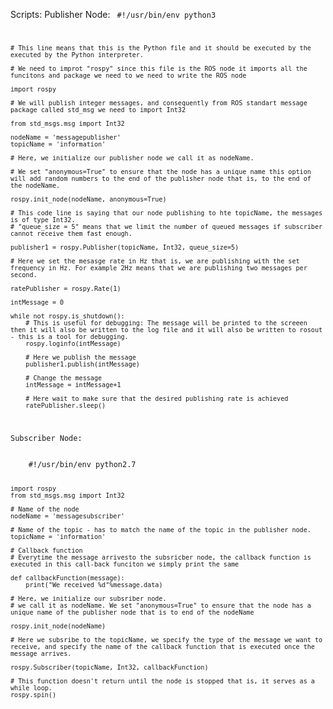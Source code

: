 Scripts:
	Publisher Node:
<code>
	#!/usr/bin/env python3

	# This line means that this is the Python file and it should be executed by the executed by the Python interpreter.

	# We need to improt "rospy" since this file is the ROS node it imports all the funcitons and package we need to we need to write the ROS node

	import rospy

	# We will publish integer messages, and consequently from ROS standart message package called std_msg we need to import Int32

	from std_msgs.msg import Int32

	nodeName = 'messagepublisher'
	topicName = 'information'

	# Here, we initialize our publisher node we call it as nodeName.

	# We set "anonymous=True" to ensure that the node has a unique name this option will add random numbers to the end of the publisher node that is, to the end of the nodeName.

	rospy.init_node(nodeName, anonymous=True)

	# This code line is saying that our node publishing to hte topicName, the messages is of type Int32.
	# "queue_size = 5" means that we limit the number of queued messages if subscriber cannot receive them fast enough.

	publisher1 = rospy.Publisher(topicName, Int32, queue_size=5)

	# Here we set the mesasge rate in Hz that is, we are publishing with the set frequency in Hz. For example 2Hz means that we are publishing two messages per second.

	ratePublisher = rospy.Rate(1)

	intMessage = 0

	while not rospy.is_shutdown():
		# This is useful for debugging: The message will be printed to the screeen then it will also be written to the log file and it will also be written to rosout - this is a tool for debugging.
		rospy.loginfo(intMessage)

		# Here we publish the message
		publisher1.publish(intMessage)

		# Change the message
		intMessage = intMessage+1

		# Here wait to make sure that the desired publishing rate is achieved
		ratePublisher.sleep()
</code>

	Subscriber Node:
<code>
	#!/usr/bin/env python2.7

	import rospy
	from std_msgs.msg import Int32

	# Name of the node
	nodeName = 'messagesubscriber'

	# Name of the topic - has to match the name of the topic in the publisher node.
	topicName = 'information'

	# Callback function
	# Everytime the message arrivesto the subsricber node, the callback function is executed in this call-back funciton we simply print the same

	def callbackFunction(message):
		print("We received %d"%message.data)

	# Here, we initialize our subsriber node.
	# we call it as nodeName. We set "anonymous=True" to ensure that the node has a unique name of the publisher node that is to end of the nodeName

	rospy.init_node(nodeName)

	# Here we subsribe to the topicName, we specify the type of the message we want to receive, and specify the name of the callback function that is executed once the message arrives.

	rospy.Subscriber(topicName, Int32, callbackFunction)

	# This function doesn't return until the node is stopped that is, it serves as a while loop.
	rospy.spin()
</code>
